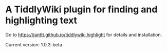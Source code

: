 # A TiddlyWiki plugin for finding and highlighting text

Go to https://janttt.github.io/tiddlywiki.highlight for details and installation.

Current version: 1.0.3-beta
